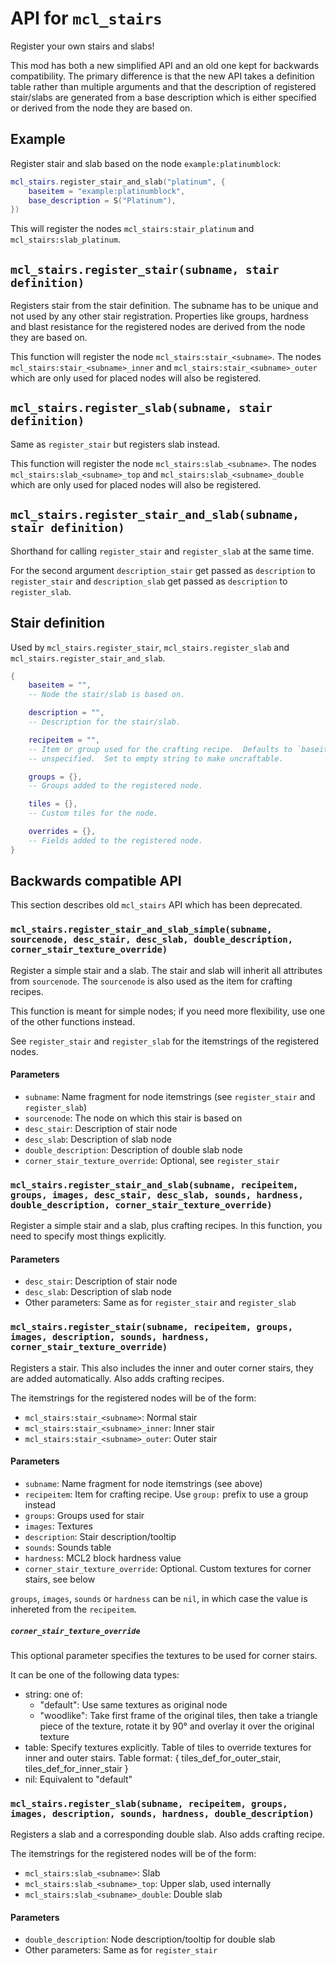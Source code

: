 # API for `mcl_stairs`
Register your own stairs and slabs!

This mod has both a new simplified API and an old one kept for backwards
compatibility.  The primary difference is that the new API takes a definition
table rather than multiple arguments and that the description of registered
stair/slabs are generated from a base description which is either specified or
derived from the node they are based on.

## Example
Register stair and slab based on the node `example:platinumblock`:

```lua
mcl_stairs.register_stair_and_slab("platinum", {
    baseitem = "example:platinumblock",
    base_description = S("Platinum"),
})
```

This will register the nodes `mcl_stairs:stair_platinum` and
`mcl_stairs:slab_platinum`.

## `mcl_stairs.register_stair(subname, stair definition)`
Registers stair from the stair definition.  The subname has to be unique and
not used by any other stair registration.  Properties like groups, hardness and
blast resistance for the registered nodes are derived from the node they are
based on.

This function will register the node `mcl_stairs:stair_<subname>`.  The nodes
`mcl_stairs:stair_<subname>_inner` and `mcl_stairs:stair_<subname>_outer` which
are only used for placed nodes will also be registered.

## `mcl_stairs.register_slab(subname, stair definition)`
Same as `register_stair` but registers slab instead.

This function will register the node `mcl_stairs:slab_<subname>`.  The nodes
`mcl_stairs:slab_<subname>_top` and `mcl_stairs:slab_<subname>_double` which
are only used for placed nodes will also be registered.

## `mcl_stairs.register_stair_and_slab(subname, stair definition)`
Shorthand for calling `register_stair` and `register_slab` at the same time.

For the second argument `description_stair` get passed as `description` to
`register_stair` and `description_slab` get passed as `description` to
`register_slab`.

## Stair definition
Used by `mcl_stairs.register_stair`, `mcl_stairs.register_slab` and
`mcl_stairs.register_stair_and_slab`.

```lua
{
    baseitem = "",
    -- Node the stair/slab is based on.

    description = "",
    -- Description for the stair/slab.

    recipeitem = "",
    -- Item or group used for the crafting recipe.  Defaults to `baseitem` if
    -- unspecified.  Set to empty string to make uncraftable.

    groups = {},
    -- Groups added to the registered node.

    tiles = {},
    -- Custom tiles for the node.

    overrides = {},
    -- Fields added to the registered node.
}
```

## Backwards compatible API
This section describes old `mcl_stairs` API which has been deprecated.

### `mcl_stairs.register_stair_and_slab_simple(subname, sourcenode, desc_stair, desc_slab, double_description, corner_stair_texture_override)`
Register a simple stair and a slab. The stair and slab will inherit all attributes from `sourcenode`. The `sourcenode` is also used as the item for crafting recipes.

This function is meant for simple nodes; if you need more flexibility, use one of the other functions instead.

See `register_stair` and `register_slab` for the itemstrings of the registered nodes.

#### Parameters
* `subname`: Name fragment for node itemstrings (see `register_stair` and `register_slab`)
* `sourcenode`: The node on which this stair is based on
* `desc_stair`: Description of stair node
* `desc_slab`: Description of slab node
* `double_description`: Description of double slab node
* `corner_stair_texture_override`: Optional, see `register_stair`

### `mcl_stairs.register_stair_and_slab(subname, recipeitem, groups, images, desc_stair, desc_slab, sounds, hardness, double_description, corner_stair_texture_override)`
Register a simple stair and a slab, plus crafting recipes. In this function, you need to specify most things explicitly.

#### Parameters
* `desc_stair`: Description of stair node
* `desc_slab`: Description of slab node
* Other parameters: Same as for `register_stair` and `register_slab`

### `mcl_stairs.register_stair(subname, recipeitem, groups, images, description, sounds, hardness, corner_stair_texture_override)`
Registers a stair. This also includes the inner and outer corner stairs, they are added automatically. Also adds crafting recipes.

The itemstrings for the registered nodes will be of the form:

* `mcl_stairs:stair_<subname>`: Normal stair
* `mcl_stairs:stair_<subname>_inner`: Inner stair
* `mcl_stairs:stair_<subname>_outer`: Outer stair

#### Parameters
* `subname`: Name fragment for node itemstrings (see above)
* `recipeitem`: Item for crafting recipe. Use `group:` prefix to use a group instead
* `groups`: Groups used for stair
* `images`: Textures
* `description`: Stair description/tooltip
* `sounds`: Sounds table
* `hardness`: MCL2 block hardness value
* `corner_stair_texture_override`: Optional. Custom textures for corner stairs, see below

`groups`, `images`, `sounds` or `hardness` can be `nil`, in which case the value is inhereted from the `recipeitem`.

##### `corner_stair_texture_override`
This optional parameter specifies the textures to be used for corner stairs. 

It can be one of the following data types:

* string: one of:
    * "default": Use same textures as original node
    * "woodlike": Take first frame of the original tiles, then take a triangle piece
                  of the texture, rotate it by 90° and overlay it over the original texture
* table: Specify textures explicitly. Table of tiles to override textures for
         inner and outer stairs. Table format:
             { tiles_def_for_outer_stair, tiles_def_for_inner_stair }
* nil: Equivalent to "default"

### `mcl_stairs.register_slab(subname, recipeitem, groups, images, description, sounds, hardness, double_description)`
Registers a slab and a corresponding double slab. Also adds crafting recipe.

The itemstrings for the registered nodes will be of the form:

* `mcl_stairs:slab_<subname>`: Slab
* `mcl_stairs:slab_<subname>_top`: Upper slab, used internally
* `mcl_stairs:slab_<subname>_double`: Double slab

#### Parameters
* `double_description`: Node description/tooltip for double slab
* Other parameters: Same as for `register_stair`
